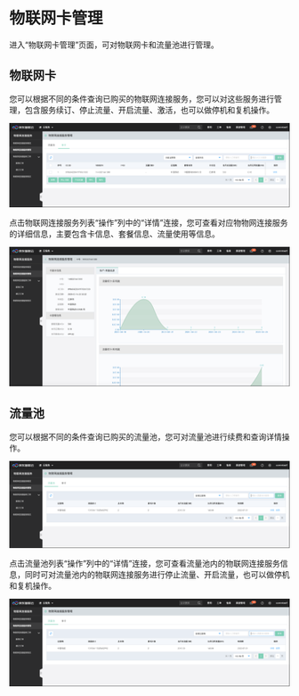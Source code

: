 
# 物联网卡管理

进入“物联网卡管理”页面，可对物联网卡和流量池进行管理。

## 物联网卡

您可以根据不同的条件查询已购买的物联网连接服务，您可以对这些服务进行管理，包含服务续订、停止流量、开启流量、激活，也可以做停机和复机操作。

![物联网连接服务](../../../../image/Query-Card-Service/0426-dk1.png)


点击物联网连接服务列表“操作”列中的“详情”连接，您可查看对应物物网连接服务的详细信息，主要包含卡信息、套餐信息、流量使用等信息。

![物联网连接服务](../../../../image/Query-Card-Service/0426-dk2.png)

## 流量池

您可以根据不同的条件查询已购买的流量池，您可对流量池进行续费和查询详情操作。

![流量池](../../../../image/Query-Card-Service/0426-llc1.png)


点击流量池列表“操作”列中的“详情”连接，您可查看流量池内的物联网连接服务信息，同时可对流量池内的物联网连接服务进行停止流量、开启流量，也可以做停机和复机操作。

![物联网连接服务](../../../../image/Query-Card-Service/0426-llc1.png)

